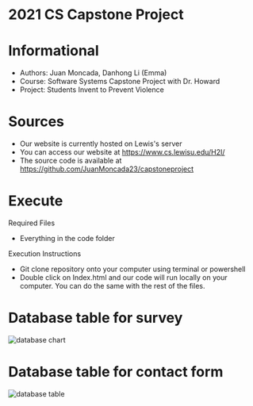 # 2021 CS Capstone Project 

# Informational 
* Authors: Juan Moncada, Danhong Li (Emma)
* Course: Software Systems Capstone Project with Dr. Howard
* Project: Students Invent to Prevent Violence

# Sources 
* Our website is currently hosted on Lewis's server
* You can access our website at https://www.cs.lewisu.edu/H2I/
* The source code is available at https://github.com/JuanMoncada23/capstoneproject

# Execute 
Required Files 
* Everything in the code folder

Execution Instructions
* Git clone repository onto your computer using terminal or powershell 
* Double click on Index.html and our code will run locally on your computer. You can do the same with the rest of the files. 

# Database table for survey 
 ![database chart](https://user-images.githubusercontent.com/54727154/116839016-3d7d5480-ab96-11eb-9ce1-ba7658c71abb.jpg)
# Database table for contact form 
![database table](https://user-images.githubusercontent.com/54727154/116838941-ed05f700-ab95-11eb-9b76-446ee6ff54b4.jpg)



